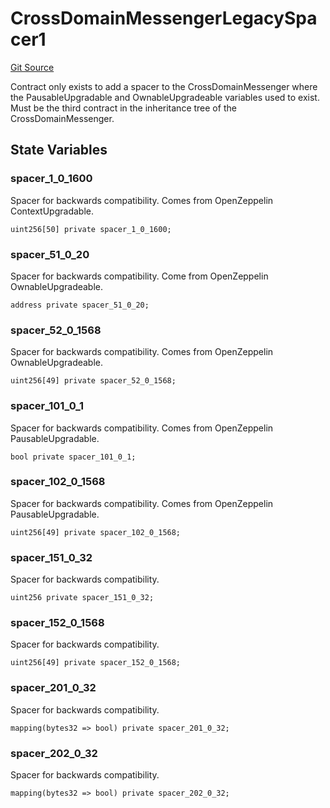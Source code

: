 # CrossDomainMessengerLegacySpacer1
[Git Source](https://github.com/ethereum-optimism/optimism/blob/f7b73857601914eeea6fc4c1ba46ae99ca744d97/contracts/universal/CrossDomainMessenger.sol)

Contract only exists to add a spacer to the CrossDomainMessenger where the
PausableUpgradable and OwnableUpgradeable variables used to exist. Must be
the third contract in the inheritance tree of the CrossDomainMessenger.


## State Variables
### spacer_1_0_1600
Spacer for backwards compatibility. Comes from OpenZeppelin
ContextUpgradable.


```solidity
uint256[50] private spacer_1_0_1600;
```


### spacer_51_0_20
Spacer for backwards compatibility.
Come from OpenZeppelin OwnableUpgradeable.


```solidity
address private spacer_51_0_20;
```


### spacer_52_0_1568
Spacer for backwards compatibility. Comes from OpenZeppelin
OwnableUpgradeable.


```solidity
uint256[49] private spacer_52_0_1568;
```


### spacer_101_0_1
Spacer for backwards compatibility. Comes from OpenZeppelin
PausableUpgradable.


```solidity
bool private spacer_101_0_1;
```


### spacer_102_0_1568
Spacer for backwards compatibility. Comes from OpenZeppelin
PausableUpgradable.


```solidity
uint256[49] private spacer_102_0_1568;
```


### spacer_151_0_32
Spacer for backwards compatibility.


```solidity
uint256 private spacer_151_0_32;
```


### spacer_152_0_1568
Spacer for backwards compatibility.


```solidity
uint256[49] private spacer_152_0_1568;
```


### spacer_201_0_32
Spacer for backwards compatibility.


```solidity
mapping(bytes32 => bool) private spacer_201_0_32;
```


### spacer_202_0_32
Spacer for backwards compatibility.


```solidity
mapping(bytes32 => bool) private spacer_202_0_32;
```


